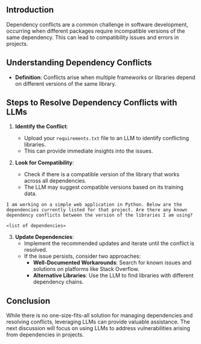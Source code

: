 ## Introduction
Dependency conflicts are a common challenge in software development, occurring when different packages require incompatible versions of the same dependency. This can lead to compatibility issues and errors in projects.

## Understanding Dependency Conflicts
- **Definition**: Conflicts arise when multiple frameworks or libraries depend on different versions of the same library.

## Steps to Resolve Dependency Conflicts with LLMs
1. **Identify the Conflict**:
   - Upload your `requirements.txt` file to an LLM to identify conflicting libraries.
   - This can provide immediate insights into the issues.

2. **Look for Compatibility**:
   - Check if there is a compatible version of the library that works across all dependencies.
   - The LLM may suggest compatible versions based on its training data.

```
I am working on a simple web application in Python. Below are the dependencies currently listed for that project. Are there any known dependency conflicts between the version of the libraries I am using?

«list of dependencies»
```

3. **Update Dependencies**:
   - Implement the recommended updates and iterate until the conflict is resolved.
   - If the issue persists, consider two approaches:
     - **Well-Documented Workarounds**: Search for known issues and solutions on platforms like Stack Overflow.
     - **Alternative Libraries**: Use the LLM to find libraries with different dependency chains.

## Conclusion
While there is no one-size-fits-all solution for managing dependencies and resolving conflicts, leveraging LLMs can provide valuable assistance. The next discussion will focus on using LLMs to address vulnerabilities arising from dependencies in projects.